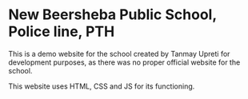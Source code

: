 # New Beersheba Public School, Police line, PTH

This is a demo website for the school created by Tanmay Upreti for development purposes, as there was no proper official website for the school.

This website uses HTML, CSS and JS for its functioning.
